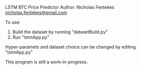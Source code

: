 LSTM BTC Price Predictor
Author: Nicholas Fentekes
	nicholas.fentekes@gmail.com

To use:
1) Build the dataset by running "datasetBuild.py"
2) Run "lstmApp.py"

Hyper-paramets and dataset choice can be changed by editing "lstmApp.py"

This program is still a work-in-progress.
